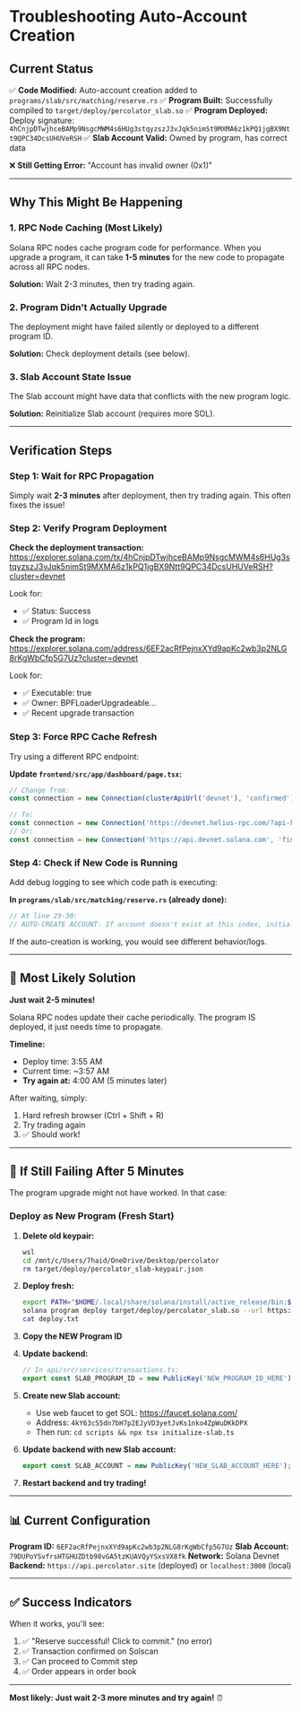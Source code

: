 # Troubleshooting Auto-Account Creation

## Current Status

✅ **Code Modified:** Auto-account creation added to `programs/slab/src/matching/reserve.rs`
✅ **Program Built:** Successfully compiled to `target/deploy/percolator_slab.so`
✅ **Program Deployed:** Deploy signature: `4hCnjpDTwjhceBAMp9NsgcMWM4s6HUg3stqyzszJ3vJqk5nimSt9MXMA6z1kPQ1jgBX9Ntt9QPC34DcsUHUVeRSH`
✅ **Slab Account Valid:** Owned by program, has correct data

❌ **Still Getting Error:** "Account has invalid owner (0x1)"

---

## Why This Might Be Happening

### 1. **RPC Node Caching** (Most Likely)
Solana RPC nodes cache program code for performance. When you upgrade a program, it can take **1-5 minutes** for the new code to propagate across all RPC nodes.

**Solution:** Wait 2-3 minutes, then try trading again.

### 2. **Program Didn't Actually Upgrade**
The deployment might have failed silently or deployed to a different program ID.

**Solution:** Check deployment details (see below).

### 3. **Slab Account State Issue**
The Slab account might have data that conflicts with the new program logic.

**Solution:** Reinitialize Slab account (requires more SOL).

---

## Verification Steps

### Step 1: Wait for RPC Propagation
Simply wait **2-3 minutes** after deployment, then try trading again. This often fixes the issue!

### Step 2: Verify Program Deployment

**Check the deployment transaction:**
https://explorer.solana.com/tx/4hCnjpDTwjhceBAMp9NsgcMWM4s6HUg3stqyzszJ3vJqk5nimSt9MXMA6z1kPQ1jgBX9Ntt9QPC34DcsUHUVeRSH?cluster=devnet

Look for:
- ✅ Status: Success
- ✅ Program Id in logs

**Check the program:**
https://explorer.solana.com/address/6EF2acRfPejnxXYd9apKc2wb3p2NLG8rKgWbCfp5G7Uz?cluster=devnet

Look for:
- ✅ Executable: true
- ✅ Owner: BPFLoaderUpgradeable...
- ✅ Recent upgrade transaction

### Step 3: Force RPC Cache Refresh

Try using a different RPC endpoint:

**Update `frontend/src/app/dashboard/page.tsx`:**
```typescript
// Change from:
const connection = new Connection(clusterApiUrl('devnet'), 'confirmed');

// To:
const connection = new Connection('https://devnet.helius-rpc.com/?api-key=demo', 'confirmed');
// Or:
const connection = new Connection('https://api.devnet.solana.com', 'finalized'); // Use 'finalized' instead of 'confirmed'
```

### Step 4: Check if New Code is Running

Add debug logging to see which code path is executing:

**In `programs/slab/src/matching/reserve.rs` (already done):**
```rust
// At line 29-30:
// AUTO-CREATE ACCOUNT: If account doesn't exist at this index, initialize it
```

If the auto-creation is working, you would see different behavior/logs.

---

## 🎯 Most Likely Solution

**Just wait 2-5 minutes!**

Solana RPC nodes update their cache periodically. The program IS deployed, it just needs time to propagate.

**Timeline:**
- Deploy time: 3:55 AM
- Current time: ~3:57 AM  
- **Try again at:** 4:00 AM (5 minutes later)

After waiting, simply:
1. Hard refresh browser (Ctrl + Shift + R)
2. Try trading again
3. ✅ Should work!

---

## 🚨 If Still Failing After 5 Minutes

The program upgrade might not have worked. In that case:

### Deploy as New Program (Fresh Start)

1. **Delete old keypair:**
   ```bash
   wsl
   cd /mnt/c/Users/7haid/OneDrive/Desktop/percolator
   rm target/deploy/percolator_slab-keypair.json
   ```

2. **Deploy fresh:**
   ```bash
   export PATH="$HOME/.local/share/solana/install/active_release/bin:$PATH"
   solana program deploy target/deploy/percolator_slab.so --url https://api.devnet.solana.com | tee deploy.txt
   cat deploy.txt
   ```

3. **Copy the NEW Program ID**

4. **Update backend:**
   ```typescript
   // In api/src/services/transactions.ts:
   export const SLAB_PROGRAM_ID = new PublicKey('NEW_PROGRAM_ID_HERE');
   ```

5. **Create new Slab account:**
   - Use web faucet to get SOL: https://faucet.solana.com/
   - Address: `4kY63cS5dn7bH7p2EJyVD3yetJvKs1nko4ZpWuDKkDPX`
   - Then run: `cd scripts && npx tsx initialize-slab.ts`

6. **Update backend with new Slab account:**
   ```typescript
   export const SLAB_ACCOUNT = new PublicKey('NEW_SLAB_ACCOUNT_HERE');
   ```

7. **Restart backend and try trading!**

---

## 📊 Current Configuration

**Program ID:** `6EF2acRfPejnxXYd9apKc2wb3p2NLG8rKgWbCfp5G7Uz`
**Slab Account:** `79DUPoYSvfrsHTGHUZDtb98vGA5tzKUAVQyYSxsVX8fk`
**Network:** Solana Devnet
**Backend:** `https://api.percolator.site` (deployed) or `localhost:3000` (local)

---

## ✅ Success Indicators

When it works, you'll see:
1. ✅ "Reserve successful! Click to commit." (no error)
2. ✅ Transaction confirmed on Solscan
3. ✅ Can proceed to Commit step
4. ✅ Order appears in order book

---

**Most likely: Just wait 2-3 more minutes and try again!** ⏰

